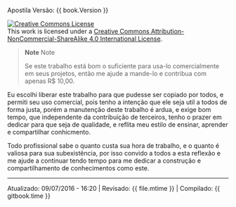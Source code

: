 Apostila Versão: {{ book.Version }}

<a rel="license" href="http://creativecommons.org/licenses/by-nc-sa/4.0/"><img alt="Creative Commons License" style="border-width:0" src="https://i.creativecommons.org/l/by-nc-sa/4.0/88x31.png" /></a><br />This work is licensed under a <a rel="license" href="http://creativecommons.org/licenses/by-nc-sa/4.0/">Creative Commons Attribution-NonCommercial-ShareAlike 4.0 International License</a>.

> **Note** Note
> 
> Se este trabalho está bom o suficiente para usa-lo comercialmente em seus projetos, então me ajude a mande-lo e contribua com apenas R$ 10,00.

Eu escolhi liberar este trabalho para que pudesse ser copiado por todos, e permiti seu uso comercial, pois tenho a intenção que ele seja util a todos de forma justa, porém a manutenção deste trabalho é ardua, e exige bom tempo, que independente da contribuição de terceiros, tenho o prazer em dedicar para que seja de qualidade, e reflita meu estilo de ensinar, aprender e compartilhar conhicmento.

Todo profissional sabe o quanto custa sua hora de trabalho, e o quanto é valiosa para sua subexistência, por isso convido a todos a esta reflexão e me ajude a continuar tendo tempo para me dedicar a construção e compartilhamento de conhecimentos como este.


---
Atualizado: 09/07/2016 - 16:20 | Revisado: {{ file.mtime }} | Compilado: {{ gitbook.time }}
